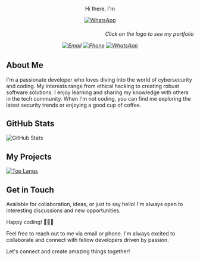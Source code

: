  <p align="center">Hi there, I'm </p>
<p align="center">
  <a href="https://adeelcyber.vercel.app/"><img alt="WhatsApp" src="https://adeelcyber.vercel.app/static/media/darkNameLogo.3813124ec3f3f8d9629a.png"></a>
</p>
<h6 align="right" size="small">
  Click on the logo to see my portfolio
</6>


<p align="center">
  <a href="mailto:adeelcyber077@gmail.com"><img alt="Email" src="https://img.shields.io/badge/Email-adeelcyber077%40gmail.com-blue?style=flat-square&logo=gmail"></a>
  <a href="tel:+923485667881"><img alt="Phone" src="https://img.shields.io/badge/Phone-(0348)%205667881-blue?style=flat-square"></a>
  <a href="https://wa.me/923485667881"><img alt="WhatsApp" src="https://img.shields.io/badge/WhatsApp-Chat-green?style=flat-square&logo=whatsapp"></a>
</p>


## About Me

I'm a passionate developer who loves diving into the world of cybersecurity and coding. My interests range from ethical hacking to creating robust software solutions. I enjoy learning and sharing my knowledge with others in the tech community. When I'm not coding, you can find me exploring the latest security trends or enjoying a good cup of coffee.

## GitHub Stats

![GitHub Stats](https://github-readme-stats.vercel.app/api?username=AdeelCyber&show_icons=true&count_private=true&theme=dark)

## My Projects

[![Top Langs](https://github-readme-stats.vercel.app/api/top-langs/?username=AdeelCyber&count_private=true&layout=donut-vertical)](https://github.com/AdeelCyber/github-readme-stats) 


## Get in Touch

Available for collaboration, ideas, or just to say hello! I'm always open to interesting discussions and new opportunities.

Happy coding! 👨‍💻🚀

Feel free to reach out to me via email or phone. I'm always excited to collaborate and connect with fellow developers driven by passion.

Let's connect and create amazing things together!
